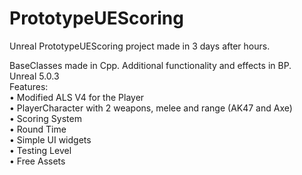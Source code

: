 # PrototypeUEScoring  

Unreal PrototypeUEScoring project made in 3 days after hours.  

BaseClasses made in Cpp. Additional functionality and effects in BP.  
Unreal 5.0.3  
Features:  
• Modified ALS V4 for the Player   
•	PlayerCharacter with 2 weapons, melee and range (AK47 and Axe)  
• Scoring System  
• Round Time  
• Simple UI widgets  
• Testing Level  
• Free Assets  
